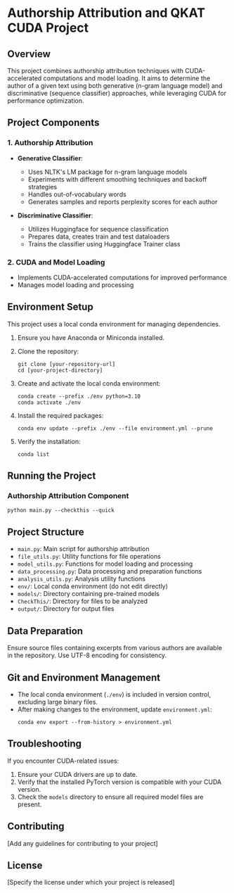 # Authorship Attribution and QKAT CUDA Project

## Overview
This project combines authorship attribution techniques with CUDA-accelerated computations and model loading. It aims to determine the author of a given text using both generative (n-gram language model) and discriminative (sequence classifier) approaches, while leveraging CUDA for performance optimization.

## Project Components

### 1. Authorship Attribution
- **Generative Classifier**:
  - Uses NLTK's LM package for n-gram language models
  - Experiments with different smoothing techniques and backoff strategies
  - Handles out-of-vocabulary words
  - Generates samples and reports perplexity scores for each author

- **Discriminative Classifier**:
  - Utilizes Huggingface for sequence classification
  - Prepares data, creates train and test dataloaders
  - Trains the classifier using Huggingface Trainer class

### 2. CUDA and Model Loading
- Implements CUDA-accelerated computations for improved performance
- Manages model loading and processing

## Environment Setup

This project uses a local conda environment for managing dependencies.

1. Ensure you have Anaconda or Miniconda installed.

2. Clone the repository:
   ```
   git clone [your-repository-url]
   cd [your-project-directory]
   ```

3. Create and activate the local conda environment:
   ```
   conda create --prefix ./env python=3.10
   conda activate ./env
   ```

4. Install the required packages:
   ```
   conda env update --prefix ./env --file environment.yml --prune
   ```

5. Verify the installation:
   ```
   conda list
   ```

## Running the Project

### Authorship Attribution Component
```
python main.py --checkthis --quick

```

## Project Structure

- `main.py`: Main script for authorship attribution
- `file_utils.py`: Utility functions for file operations
- `model_utils.py`: Functions for model loading and processing
- `data_processing.py`: Data processing and preparation functions
- `analysis_utils.py`: Analysis utility functions
- `env/`: Local conda environment (do not edit directly)
- `models/`: Directory containing pre-trained models
- `CheckThis/`: Directory for files to be analyzed
- `output/`: Directory for output files

## Data Preparation
Ensure source files containing excerpts from various authors are available in the repository. Use UTF-8 encoding for consistency.

## Git and Environment Management

- The local conda environment (`./env`) is included in version control, excluding large binary files.
- After making changes to the environment, update `environment.yml`:
  ```
  conda env export --from-history > environment.yml
  ```

## Troubleshooting

If you encounter CUDA-related issues:
1. Ensure your CUDA drivers are up to date.
2. Verify that the installed PyTorch version is compatible with your CUDA version.
3. Check the `models` directory to ensure all required model files are present.

## Contributing

[Add any guidelines for contributing to your project]

## License

[Specify the license under which your project is released]
